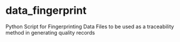# data_fingerprint
Python Script for Fingerprinting Data Files to be used as a traceability method in generating quality records
